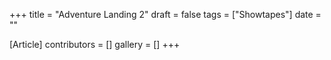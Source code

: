 +++
title = "Adventure Landing 2"
draft = false
tags = ["Showtapes"]
date = ""

[Article]
contributors = []
gallery = []
+++